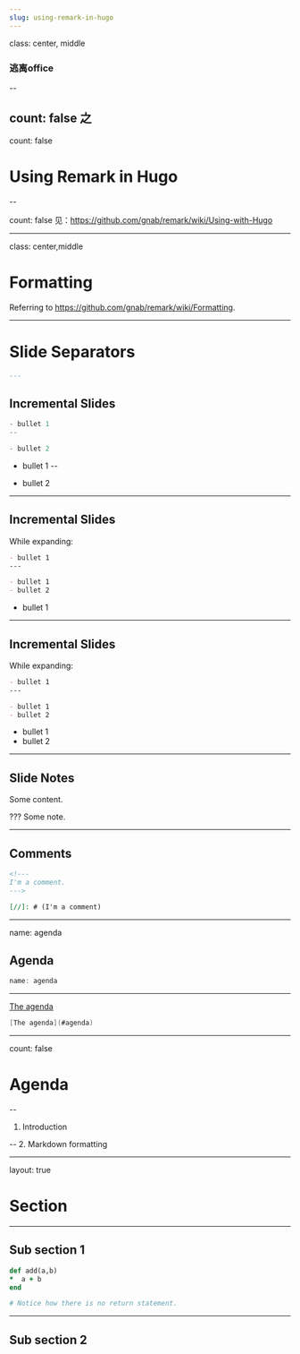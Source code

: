 ```yaml
---
slug: using-remark-in-hugo
---
```

class: center, middle

### 逃离office
--

count: false
 之
--

count: false
# Using Remark in Hugo

--

count: false
见：https://github.com/gnab/remark/wiki/Using-with-Hugo

---
class: center,middle
# Formatting

Referring to https://github.com/gnab/remark/wiki/Formatting.

---

# Slide Separators

```md
---
```

## Incremental Slides

```c
- bullet 1
--

- bullet 2
```
- bullet 1
--

- bullet 2

---
## Incremental Slides
While expanding:

```md
- bullet 1
---

- bullet 1
- bullet 2
```

- bullet 1
---
## Incremental Slides
While expanding:

```md
- bullet 1
---

- bullet 1
- bullet 2
```

- bullet 1
- bullet 2
---
## Slide Notes

Some content.

???
Some note.

---
## Comments

```md
<!---
I'm a comment.
--->
```

<!---
I'm a comment.
--->

```md
[//]: # (I'm a comment)
```

[//]: # (I'm a comment)

---
name: agenda

## Agenda

```c
name: agenda
```
---
[The agenda](#agenda)

```c
[The agenda](#agenda)
```
---
count: false

# Agenda

--
1. Introduction

--
2. Markdown formatting

---
layout: true

# Section

---

## Sub section 1

```ruby
def add(a,b)
*  a + b
end

# Notice how there is no return statement.
```

---

## Sub section 2